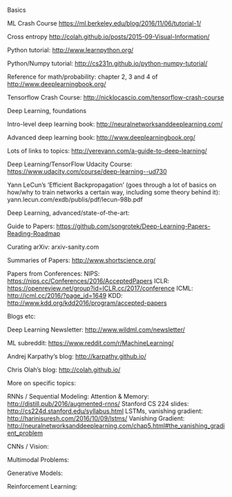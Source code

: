 Basics

ML Crash Course https://ml.berkeley.edu/blog/2016/11/06/tutorial-1/

Cross entropy http://colah.github.io/posts/2015-09-Visual-Information/

Python tutorial: http://www.learnpython.org/

Python/Numpy tutorial: http://cs231n.github.io/python-numpy-tutorial/

Reference for math/probability: chapter 2, 3 and 4 of http://www.deeplearningbook.org/

Tensorflow Crash Course: http://nicklocascio.com/tensorflow-crash-course


Deep Learning, foundations

Intro-level deep learning book: http://neuralnetworksanddeeplearning.com/

Advanced deep learning book: http://www.deeplearningbook.org/

Lots of links to topics: http://yerevann.com/a-guide-to-deep-learning/

Deep Learning/TensorFlow Udacity Course: https://www.udacity.com/course/deep-learning--ud730

Yann LeCun’s ‘Efficient Backpropagation’ (goes through a lot of basics on how/why to train networks a certain way, including some theory behind it): yann.lecun.com/exdb/publis/pdf/lecun-98b.pdf


Deep Learning, advanced/state-of-the-art: 

Guide to Papers: https://github.com/songrotek/Deep-Learning-Papers-Reading-Roadmap

Curating arXiv: arxiv-sanity.com

Summaries of Papers: http://www.shortscience.org/

Papers from Conferences: 
NIPS: https://nips.cc/Conferences/2016/AcceptedPapers
ICLR: https://openreview.net/group?id=ICLR.cc/2017/conference
ICML: http://icml.cc/2016/?page_id=1649
KDD: http://www.kdd.org/kdd2016/program/accepted-papers

Blogs etc: 

Deep Learning Newsletter: http://www.wildml.com/newsletter/

ML subreddit: https://www.reddit.com/r/MachineLearning/

Andrej Karpathy’s blog: http://karpathy.github.io/

Chris Olah’s blog: http://colah.github.io/


More on specific topics: 

RNNs / Sequential Modeling: 
Attention & Memory: http://distill.pub/2016/augmented-rnns/
Stanford CS 224 slides: http://cs224d.stanford.edu/syllabus.html
LSTMs, vanishing gradient: http://harinisuresh.com/2016/10/09/lstms/
Vanishing Gradient: http://neuralnetworksanddeeplearning.com/chap5.html#the_vanishing_gradient_problem



CNNs / Vision:


Multimodal Problems: 


Generative Models: 


Reinforcement Learning: 



 




